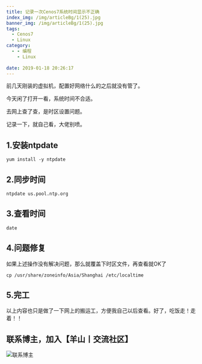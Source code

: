 ```yaml
---
title: 记录一次Cenos7系统时间显示不正确
index_img: /img/articleBg/1(25).jpg
banner_img: /img/articleBg/1(25).jpg
tags:
  - Cenos7
  - Linux
category:
  - - 编程
    - Linux
 
date: 2019-01-18 20:26:17
---
```


前几天刚装的虚拟机，配置好网络什么的之后就没有管了。

今天闲了打开一看，系统时间不合适。

去网上查了查，是时区设置问题。

记录一下，就自己看，大佬别喷。

<!-- more -->

## 1.安装ntpdate

```
yum install -y ntpdate
```

## 2.同步时间

```
ntpdate us.pool.ntp.org
```

## 3.查看时间

```
date
```

## 4.问题修复

如果上述操作没有解决问题，那么就覆盖下时区文件，再查看就OK了

```
cp /usr/share/zoneinfo/Asia/Shanghai /etc/localtime
```

## 5.完工

以上内容也只是做了一下网上的搬运工，方便我自己以后查看。好了，吃饭走！走着！！

## 联系博主，加入【羊山丨交流社区】
![联系博主](/img/icon/wechatFindMe.png)
